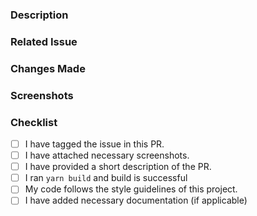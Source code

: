 ### Description

<!-- Provide a short description of the PR -->

### Related Issue

<!-- Mention the issue number this PR addresses (e.g., #18) -->

### Changes Made

<!-- List the changes made in this PR -->

### Screenshots

<!-- Attach screenshots if any UI changes were made -->

### Checklist

- [ ] I have tagged the issue in this PR.
- [ ] I have attached necessary screenshots.
- [ ] I have provided a short description of the PR.
- [ ] I ran `yarn build` and build is successful
- [ ] My code follows the style guidelines of this project.
- [ ] I have added necessary documentation (if applicable)

